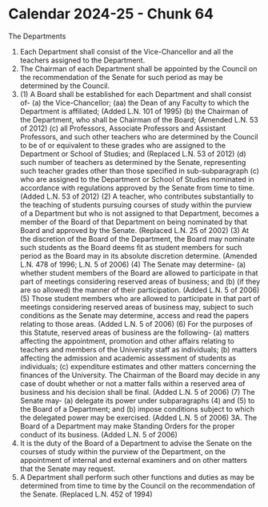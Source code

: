 # Calendar 2024-25 - Chunk 64

<!-- Chunk tokens: 771, Enriched tokens: 773 -->

The Departments
1. Each Department shall consist of the Vice-Chancellor and all the teachers assigned to the Department.
2. The Chairman of each Department shall be appointed by the Council on the recommendation of the Senate for such period as may be determined by the Council.
3. (1) A Board shall be established for each Department and shall consist of-
(a) the Vice-Chancellor;
(aa) the Dean of any Faculty to which the Department is affiliated; (Added L.N. 101 of 1995)
(b) the Chairman of the Department, who shall be Chairman of the Board; (Amended L.N. 53 of 2012)
(c) all  Professors, Associate Professors and Assistant Professors, and such other teachers who are determined by the Council to be of or equivalent to these grades who are assigned to the Department or School of Studies; and (Replaced L.N. 53 of 2012)
(d) such number of teachers as determined by the Senate, representing such teacher grades other than those specified in sub-subparagraph
(c) who are assigned to the Department or School of Studies nominated in accordance with regulations approved by the Senate from time to time. (Added L.N. 53 of 2012)
(2) A teacher, who contributes substantially to the teaching of students pursuing courses of study within the purview of a Department but who is not assigned to that Department, becomes a member of the Board of that Department on being nominated by that Board and approved by the Senate. (Replaced L.N. 25 of 2002)
(3) At the discretion of the Board of the Department, the Board may nominate such students as the Board deems fit as student members for such period as the Board may in its absolute discretion determine. (Amended L.N. 478 of 1996; L.N. 5 of 2006)
(4) The Senate may determine-
(a) whether student members of the Board are allowed to participate in that part of meetings considering reserved areas of business; and
(b) (if they are so allowed) the manner of their participation. (Added L.N. 5 of 2006)
(5) Those student members who are allowed to participate in that part of meetings considering reserved areas of business may, subject to such conditions as the Senate may determine, access and read the papers relating to those areas. (Added L.N. 5 of 2006)
(6) For the purposes of this Statute, reserved areas of business are the following-
(a) matters affecting the appointment, promotion and other affairs relating to teachers and members of the University staff as individuals;
(b) matters affecting the admission and academic assessment of students as individuals;
(c) expenditure estimates and other matters concerning the finances of the University.
The Chairman of the Board may decide in any case of doubt whether or not a matter falls within a reserved area of business and his decision shall be final. (Added L.N. 5 of 2006)
(7) The Senate may-
(a) delegate its power under subparagraphs (4) and (5) to the Board of a Department; and
(b) impose conditions subject to which the delegated power may be exercised. (Added L.N. 5 of 2006)
3A. The Board of a Department may make Standing Orders for the proper conduct of its business. (Added L.N. 5 of 2006)
4. It is the duty of the Board of a Department to advise the Senate on the courses of study within the purview of the Department, on the appointment of internal and external examiners and on other matters that the Senate may request.
5. A Department shall perform such other functions and duties as may be determined from time to time by the Council on the recommendation of the Senate. (Replaced L.N. 452 of 1994)